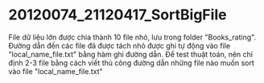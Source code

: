# 20120074_21120417_SortBigFile
File dữ liệu lớn được chia thành 10 file nhỏ, lưu trong folder "Books_rating". Đường dẫn đến các file đã được tách nhỏ được ghi tự động vào file "local_name_file.txt" bằng hàm ghi đường dẫn. Để test thuật toán, nên chỉ định 2-3 file bằng cách viết thủ công đường dẫn những file nào muốn sort vào file "local_name_file.txt"
